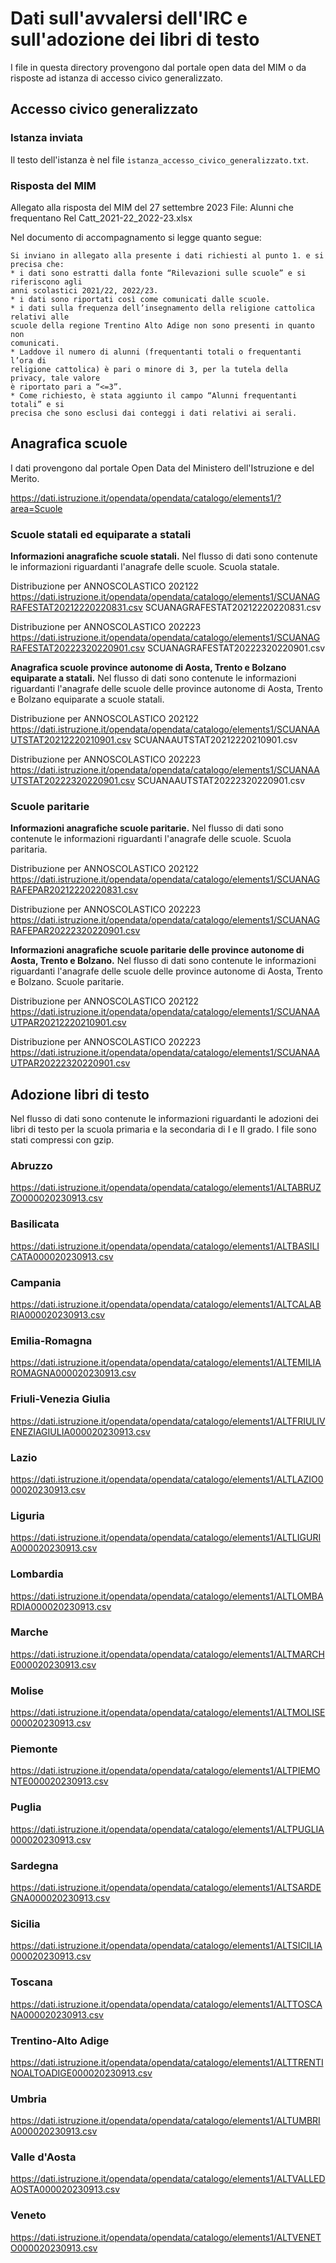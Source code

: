 # Dati sull'avvalersi dell'IRC e sull'adozione dei libri di testo

I file in questa directory provengono dal portale open data del MIM o da risposte ad istanza di accesso civico generalizzato.

## Accesso civico generalizzato

### Istanza inviata

Il testo dell'istanza è nel file `istanza_accesso_civico_generalizzato.txt`.

### Risposta del MIM 

Allegato alla risposta del MIM del 27 settembre 2023
File: Alunni che frequentano Rel Catt_2021-22_2022-23.xlsx

Nel documento di accompagnamento si legge quanto segue:

    Si inviano in allegato alla presente i dati richiesti al punto 1. e si precisa che:
    * i dati sono estratti dalla fonte “Rilevazioni sulle scuole” e si riferiscono agli
    anni scolastici 2021/22, 2022/23.
    * i dati sono riportati così come comunicati dalle scuole.
    * i dati sulla frequenza dell’insegnamento della religione cattolica relativi alle
    scuole della regione Trentino Alto Adige non sono presenti in quanto non
    comunicati.
    * Laddove il numero di alunni (frequentanti totali o frequentanti l’ora di
    religione cattolica) è pari o minore di 3, per la tutela della privacy, tale valore
    è riportato pari a “<=3”.
    * Come richiesto, è stata aggiunto il campo “Alunni frequentanti totali” e si
    precisa che sono esclusi dai conteggi i dati relativi ai serali.
    
## Anagrafica scuole

I dati provengono dal portale Open Data del Ministero dell'Istruzione e del Merito.

https://dati.istruzione.it/opendata/opendata/catalogo/elements1/?area=Scuole

### Scuole statali ed equiparate a statali

**Informazioni anagrafiche scuole statali.**
Nel flusso di dati sono contenute le informazioni riguardanti l'anagrafe delle scuole. Scuola statale.

Distribuzione per ANNOSCOLASTICO 202122
https://dati.istruzione.it/opendata/opendata/catalogo/elements1/SCUANAGRAFESTAT20212220220831.csv
SCUANAGRAFESTAT20212220220831.csv

Distribuzione per ANNOSCOLASTICO 202223
https://dati.istruzione.it/opendata/opendata/catalogo/elements1/SCUANAGRAFESTAT20222320220901.csv
SCUANAGRAFESTAT20222320220901.csv

**Anagrafica scuole province autonome di Aosta, Trento e Bolzano equiparate a statali.**
Nel flusso di dati sono contenute le informazioni riguardanti l'anagrafe delle scuole delle province autonome di Aosta, Trento e Bolzano equiparate a scuole statali.

Distribuzione per ANNOSCOLASTICO 202122
https://dati.istruzione.it/opendata/opendata/catalogo/elements1/SCUANAAUTSTAT20212220210901.csv
SCUANAAUTSTAT20212220210901.csv

Distribuzione per ANNOSCOLASTICO 202223
https://dati.istruzione.it/opendata/opendata/catalogo/elements1/SCUANAAUTSTAT20222320220901.csv
SCUANAAUTSTAT20222320220901.csv

### Scuole paritarie

**Informazioni anagrafiche scuole paritarie.**
Nel flusso di dati sono contenute le informazioni riguardanti l'anagrafe delle scuole. Scuola paritaria.

Distribuzione per ANNOSCOLASTICO 202122
https://dati.istruzione.it/opendata/opendata/catalogo/elements1/SCUANAGRAFEPAR20212220220831.csv

Distribuzione per ANNOSCOLASTICO 202223
https://dati.istruzione.it/opendata/opendata/catalogo/elements1/SCUANAGRAFEPAR20222320220901.csv

**Informazioni anagrafiche scuole paritarie delle province autonome di Aosta, Trento e Bolzano.**
Nel flusso di dati sono contenute le informazioni riguardanti l'anagrafe delle scuole delle province autonome di Aosta, Trento e Bolzano. Scuole paritarie.

Distribuzione per ANNOSCOLASTICO 202122
https://dati.istruzione.it/opendata/opendata/catalogo/elements1/SCUANAAUTPAR20212220210901.csv

Distribuzione per ANNOSCOLASTICO 202223
https://dati.istruzione.it/opendata/opendata/catalogo/elements1/SCUANAAUTPAR20222320220901.csv

## Adozione libri di testo

Nel flusso di dati sono contenute le informazioni riguardanti le adozioni dei libri di testo per la scuola primaria e la secondaria di I e II grado. 
I file sono stati compressi con gzip.

### Abruzzo

https://dati.istruzione.it/opendata/opendata/catalogo/elements1/ALTABRUZZO000020230913.csv

### Basilicata

https://dati.istruzione.it/opendata/opendata/catalogo/elements1/ALTBASILICATA000020230913.csv

### Campania

https://dati.istruzione.it/opendata/opendata/catalogo/elements1/ALTCALABRIA000020230913.csv

### Emilia-Romagna

https://dati.istruzione.it/opendata/opendata/catalogo/elements1/ALTEMILIAROMAGNA000020230913.csv

### Friuli-Venezia Giulia

https://dati.istruzione.it/opendata/opendata/catalogo/elements1/ALTFRIULIVENEZIAGIULIA000020230913.csv

### Lazio

https://dati.istruzione.it/opendata/opendata/catalogo/elements1/ALTLAZIO000020230913.csv

### Liguria

https://dati.istruzione.it/opendata/opendata/catalogo/elements1/ALTLIGURIA000020230913.csv

### Lombardia

https://dati.istruzione.it/opendata/opendata/catalogo/elements1/ALTLOMBARDIA000020230913.csv

### Marche

https://dati.istruzione.it/opendata/opendata/catalogo/elements1/ALTMARCHE000020230913.csv

### Molise

https://dati.istruzione.it/opendata/opendata/catalogo/elements1/ALTMOLISE000020230913.csv

### Piemonte

https://dati.istruzione.it/opendata/opendata/catalogo/elements1/ALTPIEMONTE000020230913.csv

### Puglia

https://dati.istruzione.it/opendata/opendata/catalogo/elements1/ALTPUGLIA000020230913.csv

### Sardegna

https://dati.istruzione.it/opendata/opendata/catalogo/elements1/ALTSARDEGNA000020230913.csv

### Sicilia

https://dati.istruzione.it/opendata/opendata/catalogo/elements1/ALTSICILIA000020230913.csv

### Toscana

https://dati.istruzione.it/opendata/opendata/catalogo/elements1/ALTTOSCANA000020230913.csv

### Trentino-Alto Adige

https://dati.istruzione.it/opendata/opendata/catalogo/elements1/ALTTRENTINOALTOADIGE000020230913.csv

### Umbria

https://dati.istruzione.it/opendata/opendata/catalogo/elements1/ALTUMBRIA000020230913.csv

### Valle d'Aosta

https://dati.istruzione.it/opendata/opendata/catalogo/elements1/ALTVALLEDAOSTA000020230913.csv

### Veneto

https://dati.istruzione.it/opendata/opendata/catalogo/elements1/ALTVENETO000020230913.csv

